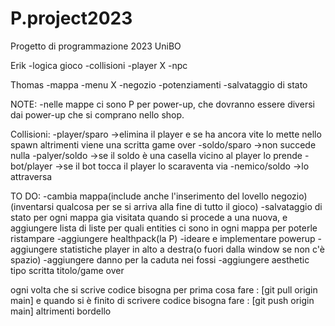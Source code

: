 # P.project2023
Progetto di programmazione 2023 UniBO

Erik
-logica gioco
-collisioni
-player  X
-npc

Thomas
-mappa
-menu  X
-negozio
-potenziamenti
-salvataggio di stato


NOTE:
-nelle mappe ci sono P per power-up, che dovranno essere diversi dai power-up che si comprano nello shop.

Collisioni:
-player/sparo ->elimina il player e se ha ancora vite lo mette nello spawn altrimenti viene una scritta game over 
-soldo/sparo  ->non succede nulla
-palyer/soldo ->se il soldo è una casella vicino al player lo prende
-bot/player   ->se il bot tocca il player lo scaraventa via
-nemico/soldo ->lo attraversa



TO DO:
-cambia mappa(include anche l'inserimento del lovello negozio)(inventarsi qualcosa per se si arriva alla fine di tutto il gioco)
-salvataggio di stato per ogni mappa gia visitata quando si procede a una nuova, e aggiungere lista di liste per quali entities ci sono in ogni mappa per poterle ristampare
-aggiungere healthpack(la P)
-ideare e implementare powerup
-aggiungere statistiche player in alto a destra(o fuori dalla window se non c'è spazio)
-aggiungere danno per la caduta nei fossi
-aggiungere aesthetic tipo scritta titolo/game over


ogni volta che si scrive codice bisogna per prima cosa fare : [git pull origin main] e quando si è finito di scrivere codice bisogna fare : [git push origin main] altrimenti bordello 
